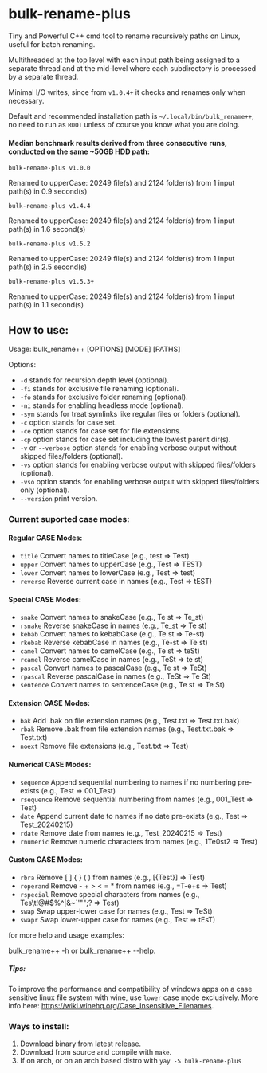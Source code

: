# bulk-rename-plus
Tiny and Powerful C++ cmd tool to rename recursively paths on Linux, useful for batch renaming.

Multithreaded at the top level with each input path being assigned to a separate thread and at the mid-level where each subdirectory is processed by a separate thread.

Minimal I/O writes, since from `v1.0.4+` it checks and renames only when necessary.

Default and recommended installation path is `~/.local/bin/bulk_rename++`, no need to run as `ROOT` unless of course you know what you are doing.

#### Median benchmark results derived from three consecutive runs, conducted on the same ~50GB HDD path:

`bulk-rename-plus v1.0.0`

Renamed to upperCase: 20249 file(s) and 2124 folder(s) from 1 input path(s) in 0.9 second(s)

`bulk-rename-plus v1.4.4`

Renamed to upperCase: 20249 file(s) and 2124 folder(s) from 1 input path(s) in 1.6 second(s)

`bulk-rename-plus v1.5.2`

Renamed to upperCase: 20249 file(s) and 2124 folder(s) from 1 input path(s) in 2.5 second(s)

`bulk-rename-plus v1.5.3+`

Renamed to upperCase: 20249 file(s) and 2124 folder(s) from 1 input path(s) in 1.1 second(s)

## How to use:

Usage: bulk_rename++ [OPTIONS] [MODE] [PATHS]

Options: 
- `-d` stands for recursion depth level (optional).
- `-fi` stands for exclusive file renaming (optional).
- `-fo` stands for exclusive folder renaming (optional).
- `-ni` stands for enabling headless mode (optional).
- `-sym` stands for treat symlinks like regular files or folders (optional).
- `-c` option stands for case set.
- `-ce` option stands for case set for file extensions.
- `-cp` option stands for case set including the lowest parent dir(s).
- `-v` or `--verbose` option stands for enabling verbose output without skipped files/folders (optional).
- `-vs` option stands for enabling verbose output with skipped files/folders (optional).
- `-vso` option stands for enabling verbose output with skipped files/folders only (optional).
- `--version` print version.

### Current suported case modes: 

#### Regular CASE Modes:
- `title`      Convert names to titleCase (e.g., test => Test)
- `upper`      Convert names to upperCase (e.g., Test => TEST)
- `lower`      Convert names to lowerCase (e.g., Test => test)
- `reverse`    Reverse current case in names (e.g., Test => tEST)
#### Special CASE Modes:
- `snake`      Convert names to snakeCase (e.g., Te st => Te_st)
- `rsnake`     Reverse snakeCase in names (e.g., Te_st => Te st)
- `kebab`      Convert names to kebabCase (e.g., Te st => Te-st)
- `rkebab`     Reverse kebabCase in names (e.g., Te-st => Te st)
- `camel`      Convert names to camelCase (e.g., Te st => teSt)
- `rcamel`     Reverse camelCase in names (e.g., TeSt => te st)
- `pascal`     Convert names to pascalCase (e.g., Te st => TeSt)
- `rpascal`    Reverse pascalCase in names (e.g., TeSt => Te St)
- `sentence`   Convert names to sentenceCase (e.g., Te st => Te St)
#### Extension CASE Modes:
- `bak`        Add .bak on file extension names (e.g., Test.txt => Test.txt.bak)
- `rbak`       Remove .bak from file extension names (e.g., Test.txt.bak => Test.txt)
- `noext`      Remove file extensions (e.g., Test.txt => Test)
#### Numerical CASE Modes:
- `sequence`  Append sequential numbering to names if no numbering pre-exists (e.g., Test => 001_Test)
- `rsequence` Remove sequential numbering from names (e.g., 001_Test => Test)
- `date`       Append current date to names if no date pre-exists (e.g., Test => Test_20240215)
- `rdate`      Remove date from names (e.g., Test_20240215 => Test)
- `rnumeric`   Remove numeric characters from names (e.g., 1Te0st2 => Test)
#### Custom CASE Modes:
- `rbra`       Remove [ ] { } ( ) from names (e.g., [{Test}] => Test)
- `roperand`   Remove - + > < = * from names (e.g., =T-e+s<t> => Test)
- `rspecial`   Remove special characters from names (e.g., Tes\t!@#$%^|&~`'\"\";? => Test)
- `swap`       Swap upper-lower case for names (e.g., Test => TeSt)
- `swapr`      Swap lower-upper case for names (e.g., Test => tEsT)

for more help and usage examples:

bulk_rename++ -h or bulk_rename++ --help.
##### Tips:
To improve the performance and compatibility of windows apps on a case sensitive linux file system with wine, use `lower` case mode exclusively.
More info here: https://wiki.winehq.org/Case_Insensitive_Filenames.

### Ways to install:

1. Download binary from latest release.
2. Download from source and compile with `make`.
3. If on arch, or on an arch based distro with `yay -S bulk-rename-plus`




